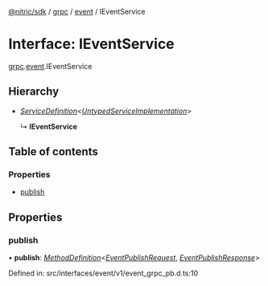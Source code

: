 [@nitric/sdk](../README.md) / [grpc](../modules/grpc.md) / [event](../modules/grpc.event.md) / IEventService

# Interface: IEventService

[grpc](../modules/grpc.md).[event](../modules/grpc.event.md).IEventService

## Hierarchy

* [*ServiceDefinition*](../modules/grpc.grpc-1.md#servicedefinition)<[*UntypedServiceImplementation*](grpc.grpc-1.untypedserviceimplementation.md)\>

  ↳ **IEventService**

## Table of contents

### Properties

- [publish](grpc.event.ieventservice.md#publish)

## Properties

### publish

• **publish**: [*MethodDefinition*](grpc.grpc-1.methoddefinition.md)<[*EventPublishRequest*](../classes/grpc.event.eventpublishrequest-1.md), [*EventPublishResponse*](../classes/grpc.event.eventpublishresponse-1.md)\>

Defined in: src/interfaces/event/v1/event_grpc_pb.d.ts:10
